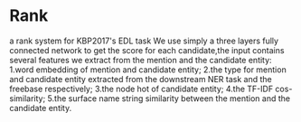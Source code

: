 # Rank
a rank system for KBP2017's EDL task
We use simply a three layers fully connected network to get the score for each candidate,the input contains several features we extract from the mention and the candidate entity:
1.word embedding of mention and candidate entity;
2.the type for mention and candidate entity extracted from the downstream NER task and the freebase respectively;
3.the node hot of candidate entity;
4.the TF-IDF cos-similarity;
5.the surface name string similarity between the mention and the candidate entity.
